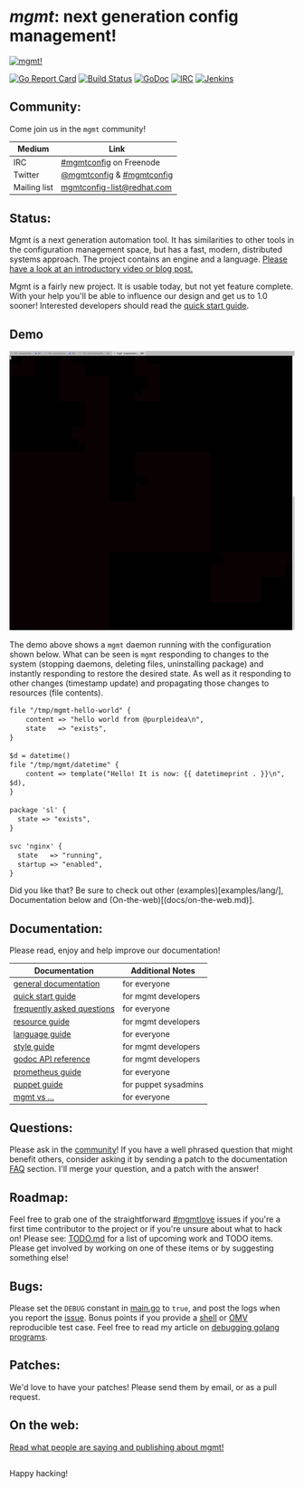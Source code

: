 # *mgmt*: next generation config management!

[![mgmt!](art/mgmt.png)](art/)

[![Go Report Card](https://goreportcard.com/badge/github.com/purpleidea/mgmt?style=flat-square)](https://goreportcard.com/report/github.com/purpleidea/mgmt)
[![Build Status](https://img.shields.io/travis/purpleidea/mgmt/master.svg?style=flat-square)](http://travis-ci.org/purpleidea/mgmt)
[![GoDoc](https://img.shields.io/badge/godoc-reference-5272B4.svg?style=flat-square)](https://godoc.org/github.com/purpleidea/mgmt)
[![IRC](https://img.shields.io/badge/irc-%23mgmtconfig-brightgreen.svg?style=flat-square)](https://webchat.freenode.net/?channels=#mgmtconfig)
[![Jenkins](https://img.shields.io/badge/jenkins-status-brightgreen.svg?style=flat-square)](https://ci.centos.org/job/purpleidea-mgmt/)

## Community:
Come join us in the `mgmt` community!

| Medium | Link |
|---|---|
| IRC | [#mgmtconfig](https://webchat.freenode.net/?channels=#mgmtconfig) on Freenode |
| Twitter | [@mgmtconfig](https://twitter.com/mgmtconfig) & [#mgmtconfig](https://twitter.com/hashtag/mgmtconfig) |
| Mailing list | [mgmtconfig-list@redhat.com](https://www.redhat.com/mailman/listinfo/mgmtconfig-list) |

## Status:
Mgmt is a next generation automation tool. It has similarities to other tools in
the configuration management space, but has a fast, modern, distributed systems
approach. The project contains an engine and a language.
[Please have a look at an introductory video or blog post.](docs/on-the-web.md)

Mgmt is a fairly new project. It is usable today, but not yet feature complete.
With your help you'll be able to influence our design and get us to 1.0 sooner!
Interested developers should read the [quick start guide](docs/quick-start-guide.md).

## Demo

[![demo!](art/demo.gif)](art/)

The demo above shows a `mgmt` daemon running with the configuration shown below. What can be seen is `mgmt` responding to changes to the system (stopping daemons, deleting files, uninstalling package) and instantly responding to restore the desired state. As well as it responding to other changes (timestamp update) and propagating those changes to resources (file contents).

```
file "/tmp/mgmt-hello-world" {
	content => "hello world from @purpleidea\n",
	state   => "exists",
}

$d = datetime()
file "/tmp/mgmt/datetime" {
	content => template("Hello! It is now: {{ datetimeprint . }}\n", $d),
}

package 'sl' {
  state => "exists",
}

svc 'nginx' {
  state   => "running",
  startup => "enabled",
}
```

Did you like that? Be sure to check out other (examples)[examples/lang/], Documentation below and (On-the-web)[(docs/on-the-web.md)].

## Documentation:
Please read, enjoy and help improve our documentation!

| Documentation | Additional Notes |
|---|---|
| [general documentation](docs/documentation.md) | for everyone |
| [quick start guide](docs/quick-start-guide.md) | for mgmt developers |
| [frequently asked questions](docs/faq.md) | for everyone |
| [resource guide](docs/resource-guide.md) | for mgmt developers |
| [language guide](docs/language-guide.md) | for everyone |
| [style guide](docs/style-guide.md) | for mgmt developers |
| [godoc API reference](https://godoc.org/github.com/purpleidea/mgmt) | for mgmt developers |
| [prometheus guide](docs/prometheus.md) | for everyone |
| [puppet guide](docs/puppet-guide.md) | for puppet sysadmins |
| [mgmt vs ...](docs/versus.md) | for everyone |

## Questions:
Please ask in the [community](#community)!
If you have a well phrased question that might benefit others, consider asking it by sending a patch to the documentation [FAQ](https://github.com/purpleidea/mgmt/blob/master/docs/documentation.md#usage-and-frequently-asked-questions) section. I'll merge your question, and a patch with the answer!

## Roadmap:
Feel free to grab one of the straightforward [#mgmtlove](https://github.com/purpleidea/mgmt/labels/mgmtlove) issues if you're a first time contributor to the project or if you're unsure about what to hack on!
Please see: [TODO.md](TODO.md) for a list of upcoming work and TODO items.
Please get involved by working on one of these items or by suggesting something else!

## Bugs:
Please set the `DEBUG` constant in [main.go](https://github.com/purpleidea/mgmt/blob/master/main.go) to `true`, and post the logs when you report the [issue](https://github.com/purpleidea/mgmt/issues).
Bonus points if you provide a [shell](https://github.com/purpleidea/mgmt/tree/master/test/shell) or [OMV](https://github.com/purpleidea/mgmt/tree/master/test/omv) reproducible test case.
Feel free to read my article on [debugging golang programs](https://purpleidea.com/blog/2016/02/15/debugging-golang-programs/).

## Patches:
We'd love to have your patches! Please send them by email, or as a pull request.

## On the web:
[Read what people are saying and publishing about mgmt!](docs/on-the-web.md)

##

Happy hacking!
